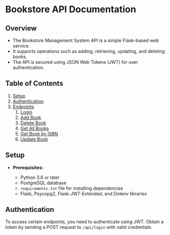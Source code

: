 <h1>Bookstore API Documentation</h1>
<section>
        <h2>Overview</h2>
        <ul>
            <li>The Bookstore Management System API is a simple Flask-based web service.</li>
            <li>It supports operations such as adding, retrieving, updating, and deleting books.</li>
            <li>The API is secured using JSON Web Tokens (JWT) for user authentication.</li>
        </ul>
    </section>
<section>
        <h2>Table of Contents</h2>
        <ol>
            <li><a href="#setup">Setup</a></li>
            <li><a href="#authentication">Authentication</a></li>
            <li><a href="#endpoints">Endpoints</a>
                <ol>
                    <li><a href="#login">Login</a></li>
                    <li><a href="#add-book">Add Book</a></li>
                    <li><a href="#delete-book">Delete Book</a></li>
                    <li><a href="#get-all-books">Get All Books</a></li>
                    <li><a href="#get-book-by-isbn">Get Book by ISBN</a></li>
                    <li><a href="#update-book">Update Book</a></li>
                </ol>
            </li>
        </ol>
    </section>

<section>
        <h2 id="setup">Setup</h2>
        <ul>
            <li><strong>Prerequisites:</strong></li>
            <ul>
                <li>Python 3.6 or later</li>
                <li>PostgreSQL database</li>
                <li><code>requirements.txt</code> file for installing dependencies</li>
                <li>Flask, Psycopg2, Flask-JWT-Extended, and Dotenv libraries</li>
            </ul>
        </ul>
    </section>

<section>
        <h2 id="authentication">Authentication</h2>
        <p>To access certain endpoints, you need to authenticate using JWT. Obtain a token by sending a POST
            request to <code>/api/login</code> with valid credentials.</p>
    </section>
